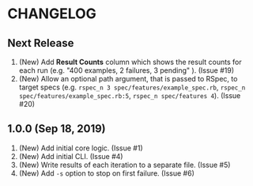 # CHANGELOG

## Next Release

1. (New) Add **Result Counts** column which shows the result counts for each run (e.g. "400 examples, 2 failures, 3 pending" ).  (Issue #19)
1. (New) Allow an optional path argument, that is passed to RSpec, to target specs (e.g. `rspec_n 3 spec/features/example_spec.rb`, `rspec_n spec/features/example_spec.rb:5`, `rspec_n spec/features 4`).  (Issue #20)

## 1.0.0 (Sep 18, 2019)

1. (New) Add initial core logic. (Issue #1)
1. (New) Add initial CLI. (Issue #4)
1. (New) Write results of each iteration to a separate file.  (Issue #5)
1. (New) Add `-s` option to stop on first failure.  (Issue #6)
